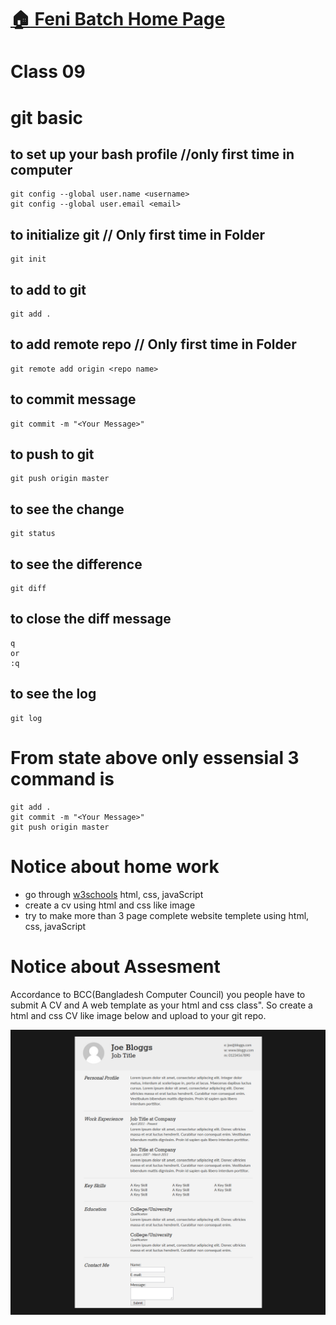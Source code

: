 # [:house: Feni Batch Home Page](http://poloey.github.io/feni)
# Class 09

# git basic

## to set up your bash profile //only first time in computer
~~~
git config --global user.name <username>
git config --global user.email <email>
~~~

## to initialize git // Only first time in Folder
~~~
git init
~~~
## to add to git
~~~
git add .
~~~
## to add remote repo // Only first time in Folder
~~~
git remote add origin <repo name>
~~~
## to commit message
~~~
git commit -m "<Your Message>"
~~~
## to push to git
~~~
git push origin master
~~~

## to see the change 
~~~
git status
~~~
## to see the difference 
~~~
git diff
~~~

## to close the diff message
~~~
q
or 
:q
~~~
## to see the log 
~~~
git log
~~~

# From state above only essensial 3 command is
~~~
git add .
git commit -m "<Your Message>"
git push origin master
~~~

# Notice about home work
* go through [w3schools](http://w3schools.com) html, css, javaScript
* create a cv using html and css like image
* try to make more than 3 page complete website templete using html, css, javaScript 

# Notice about Assesment 
Accordance to BCC(Bangladesh Computer Council) you people have to submit A CV and A web template as your html and css class". So create a html and css CV like image below and upload to your git repo. 

![html cv](https://raw.githubusercontent.com/poloey/09_feni_sep_27/master/basic-cv.jpg)

